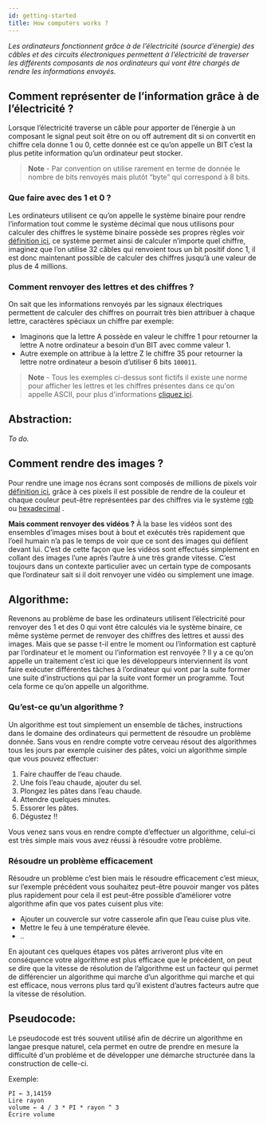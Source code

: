 ```yaml
---
id: getting-started
title: How computers works ?
---
```

*Les ordinateurs fonctionnent grâce à de l’électricité (source d’énergie) des câbles et des circuits électroniques permettent à l’électricité de traverser les différents composants de nos ordinateurs qui vont être chargés de rendre les informations envoyés.*

## Comment représenter de l’information grâce à de l’électricité ?
 Lorsque l’électricité traverse un câble pour apporter de l’énergie à un composant le signal peut soit être on ou off autrement dit si on convertit en chiffre cela donne 1 ou 0, cette donnée est ce qu’on appelle un BIT c’est la plus petite information qu’un ordinateur peut stocker.

> **Note** -  Par convention on utilise rarement en terme de donnée le nombre de bits renvoyés mais plutôt “byte” qui correspond à 8 bits.  

### Que faire avec des 1 et 0 ? 
Les ordinateurs utilisent ce qu’on appelle le système binaire pour rendre l’information tout comme le système décimal que nous utilisons pour calculer des chiffres le système binaire possède ses propres règles voir [définition içi](https://fr.wikipedia.org/wiki/Syst%C3%A8me_binaire), ce système permet ainsi de calculer n’importe quel chiffre, imaginez que l’on utilise 32 câbles qui renvoient tous un bit positif donc 1, il est donc maintenant possible de calculer des chiffres jusqu’à une valeur de plus de 4 millions.

### Comment renvoyer des lettres et des chiffres ?
On sait que les informations renvoyés par les signaux électriques permettent de calculer des chiffres on pourrait très bien attribuer à chaque lettre, caractères spéciaux un chiffre par exemple:

* Imaginons que la lettre A possède en valeur le chiffre 1 pour retourner la lettre A notre ordinateur a besoin d’un BIT avec comme valeur 1.
* Autre exemple on attribue à la lettre Z le chiffre 35 pour retourner la lettre notre ordinateur a besoin d’utiliser 6 bits `100011`.

> **Note** - Tous les exemples ci-dessus sont fictifs il existe une norme pour afficher les lettres et les chiffres présentes dans ce qu'on appelle ASCII, pour plus d'informations [cliquez içi](https://fr.wikipedia.org/wiki/American_Standard_Code_for_Information_Interchange).

## Abstraction:
*To do.*

## Comment rendre des images ?
Pour rendre une image nos écrans sont composés de millions de pixels voir [définition içi](https://fr.wikipedia.org/wiki/Pixel), grâce à ces pixels il est possible de rendre de la couleur et chaque couleur peut-être représentées par des chiffres via le système [rgb](https://fr.wikipedia.org/wiki/Rouge_vert_bleu) ou [hexadecimal](https://fr.wikipedia.org/wiki/Syst%C3%A8me_hexad%C3%A9cimal) . 

**Mais comment renvoyer des vidéos ?**
À la base les vidéos sont des ensembles d’images mises bout à bout et exécutés très rapidement que l’oeil humain n’a pas le temps de voir que ce sont des images qui défilent devant lui.
C’est de cette façon que les vidéos sont effectués simplement en collant des images l’une après l’autre à une très grande vitesse.
C’est toujours dans un contexte particulier avec un certain type de composants que l’ordinateur sait si il doit renvoyer une vidéo ou simplement une image.


## Algorithme:
Revenons au problème de base les ordinateurs utilisent l’électricité pour renvoyer des 1 et des 0 qui vont être calculés via le système binaire, ce même système permet de renvoyer des chiffres des lettres et aussi des images.
Mais que se passe t-il entre le moment ou l’information est capturé par l’ordinateur et le moment ou l’information est renvoyée ? Il y a ce qu’on appelle un traitement c’est ici que les développeurs interviennent ils vont faire exécuter différentes tâches à l’ordinateur qui vont par la suite former une suite d’instructions qui par la suite vont former un programme. Tout cela forme ce qu’on appelle un algorithme.

### Qu’est-ce qu’un algorithme ?
Un algorithme est tout simplement un ensemble de tâches, instructions dans le domaine des ordinateurs qui permettent de résoudre un problème donnée.
Sans vous en rendre compte votre cerveau résout des algorithmes tous les jours par exemple cuisiner des pâtes, voici un algorithme simple que vous pouvez effectuer:

1. Faire chauffer de l’eau chaude.
2. Une fois l’eau chaude, ajouter du sel.
3. Plongez les pâtes dans l’eau chaude.
4. Attendre quelques minutes.
5. Essorer les pâtes.
6. Dégustez !!

Vous venez sans vous en rendre compte d’effectuer un algorithme, celui-ci est très simple mais vous avez réussi à résoudre votre problème.

### Résoudre un problème efficacement
Résoudre un problème c’est bien mais le résoudre efficacement c’est mieux, sur l’exemple précédent vous souhaitez peut-être pouvoir manger vos pâtes plus rapidement pour cela il est peut-être possible d’améliorer votre algorithme afin que vos pates cuisent plus vite:

* Ajouter un couvercle sur votre casserole afin que l’eau cuise plus vite.
* Mettre le feu à une température élevée.
* ..

En ajoutant ces quelques étapes vos pâtes arriveront plus vite en conséquence votre algorithme est plus efficace que le précédent, on peut se dire que la vitesse de résolution de l’algorithme est un facteur qui permet de différencier un algorithme qui marche d’un algorithme qui marche et qui est efficace, nous verrons plus tard qu’il existent d’autres facteurs autre que la vitesse de résolution.

## Pseudocode:
Le pseudocode est trés souvent utilisé afin de décrire un algorithme en langae presque naturel, cela permet en outre de prendre en mesure la difficulté d'un probléme et de développer une démarche structurée dans la construction de celle-ci.

Exemple:
```
PI ← 3,14159
Lire rayon
volume ← 4 / 3 * PI * rayon ^ 3
Écrire volume
```